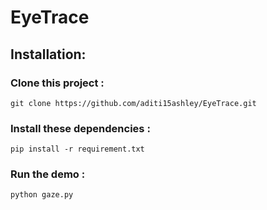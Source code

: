 # EyeTrace

## **Installation:** 

### **Clone this project :**

```
git clone https://github.com/aditi15ashley/EyeTrace.git
```

### **Install these dependencies :**

```
pip install -r requirement.txt 
```

### **Run the demo :**

```
python gaze.py 
```
